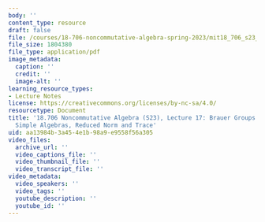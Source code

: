 ```yaml
---
body: ''
content_type: resource
draft: false
file: /courses/18-706-noncommutative-algebra-spring-2023/mit18_706_s23_lec17.pdf
file_size: 1804380
file_type: application/pdf
image_metadata:
  caption: ''
  credit: ''
  image-alt: ''
learning_resource_types:
- Lecture Notes
license: https://creativecommons.org/licenses/by-nc-sa/4.0/
resourcetype: Document
title: '18.706 Noncommutative Algebra (S23), Lecture 17: Brauer Groups of Central
  Simple Algebras, Reduced Norm and Trace'
uid: aa13984b-3a45-4e1b-98a9-e9558f56a305
video_files:
  archive_url: ''
  video_captions_file: ''
  video_thumbnail_file: ''
  video_transcript_file: ''
video_metadata:
  video_speakers: ''
  video_tags: ''
  youtube_description: ''
  youtube_id: ''
---
```

